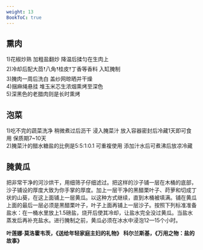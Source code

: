 ```yaml
---
weight: 13
BookToC: true
---
```


## 熏肉

1)花椒炒熟 加粗盐翻炒 降温后揉匀在生肉上  
2)冷却后配大茴𒑰八角𒑰桂皮𒑰丁香等香料 入缸腌制  
3)腌肉一周后洗白 盖纱网晾晒并干燥  
4)捆麻绳悬挂 堆玉米芯生浓烟熏烤至深色  
5)深黑色的老腊肉则是长时熏烤

## 泡菜

1)吃不完的蔬菜洗净 稍微煮过后沥干 浸入腌菜汁 放入容器密封后冷藏1天即可食用 保质期7~10天  
2)腌菜汁的醋水糖盐的比例是5:5:1:0.1 可重複使用 添加汁水后可煮沸后放凉冷藏

## 腌黄瓜

把非常干净的河沙烘干，用细筛子仔细滤过。把这样的沙子铺一层在木桶的底部，沙子铺设的厚度大致为你手掌的厚度。加上一层干净的黑醋栗叶子、莳萝和切成丁状的山葵，在这上面铺上一层黄瓜。以这种方式继续，直到木桶被填满。铺在黄瓜上面的最后一层必须是黑醋栗叶子，叶子上面再铺上一层沙子。按照下列标准准备盐水：在一桶水里放上1.5磅盐，烧开后使其冷却，让盐水完全没过黄瓜。当盐水蒸发后再补充盐水。进行腌制之前，黄瓜必须在冰水中浸泡12—15个小时。

**叶莲娜·莫洛霍韦茨，《送给年轻家庭主妇的礼物》**
**科尔兰斯基，《万用之物：盐的故事》**